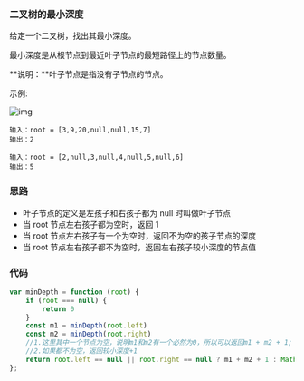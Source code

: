 ###  二叉树的最小深度

给定一个二叉树，找出其最小深度。

最小深度是从根节点到最近叶子节点的最短路径上的节点数量。

**说明：**叶子节点是指没有子节点的节点。

示例:

![img](https://assets.leetcode.com/uploads/2020/10/12/ex_depth.jpg)

```
输入：root = [3,9,20,null,null,15,7]
输出：2

输入：root = [2,null,3,null,4,null,5,null,6]
输出：5
```

### 思路

- 叶子节点的定义是左孩子和右孩子都为 null 时叫做叶子节点
- 当 root 节点左右孩子都为空时，返回 1
- 当 root 节点左右孩子有一个为空时，返回不为空的孩子节点的深度
- 当 root 节点左右孩子都不为空时，返回左右孩子较小深度的节点值

### 代码

```js
var minDepth = function (root) {
    if (root === null) {
        return 0
    }
    const m1 = minDepth(root.left)
    const m2 = minDepth(root.right)
    //1.这里其中一个节点为空，说明m1和m2有一个必然为0，所以可以返回m1 + m2 + 1;
    //2.如果都不为空，返回较小深度+1
    return root.left == null || root.right == null ? m1 + m2 + 1 : Math.min(m1, m2) + 1
};
```



